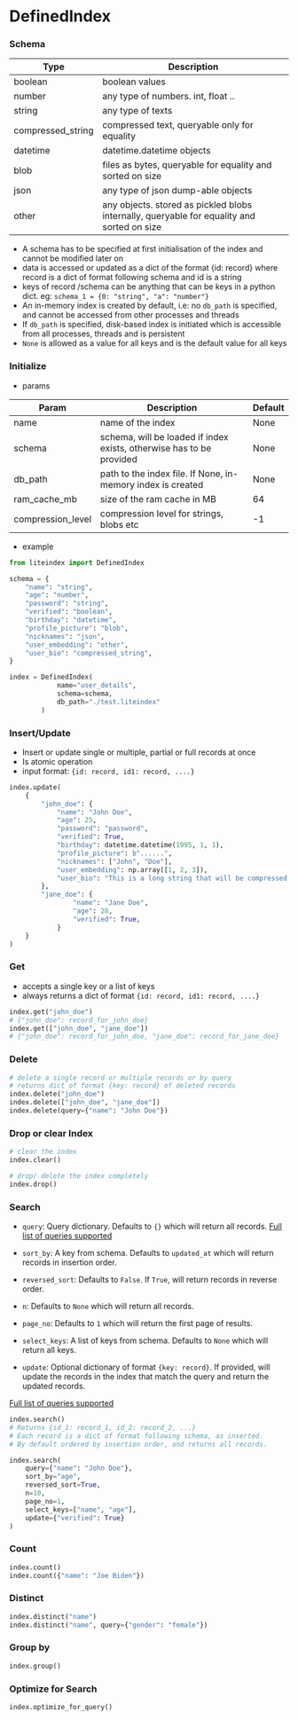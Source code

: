 # DefinedIndex

### Schema

| Type      | Description   |
| ----------- | ----------- |
| boolean    | boolean values       |
| number   | any type of numbers. int, float ..        |
| string   | any type of texts        |
| compressed_string   | compressed text, queryable only for equality        |
| datetime   | datetime.datetime objects        |
| blob   | files as bytes, queryable for equality and sorted on size |
| json   | any type of json dump-able objects        |
| other   | any objects. stored as pickled blobs internally, queryable for equality and sorted on size|


- A schema has to be specified at first initialisation of the index and cannot be modified later on
- data is accessed or updated as a dict of the format {id: record} where record is a dict of format following schema and id is a string
- keys of record /schema can be anything that can be keys in a python dict. eg: `schema_1 = {0: "string", "a": "number"}`
- An in-memory index is created by default, i.e: no `db_path` is specified, and cannot be accessed from other processes and threads
- If `db_path` is specified, disk-based index is initiated which is accessible from all processes, threads and is persistent
- `None` is allowed as a value for all keys and is the default value for all keys

### Initialize
- params

| Param      | Description   | Default   |
| ----------- | ----------- | ----------- |
| name    | name of the index       | None        |
| schema   | schema, will be loaded if index exists, otherwise has to be provided        | None        |
| db_path   | path to the index file. If None, in-memory index is created        | None        |
| ram_cache_mb   | size of the ram cache in MB        | 64        |
| compression_level   | compression level for strings, blobs etc        | -1        |


- example

```python
from liteindex import DefinedIndex

schema = {
    "name": "string",
    "age": "number",
    "password": "string",
    "verified": "boolean",
    "birthday": "datetime",
    "profile_picture": "blob",
    "nicknames": "json",
    "user_embedding": "other",
    "user_bio": "compressed_string",
}

index = DefinedIndex(
            name="user_details",
            schema=schema,
            db_path="./test.liteindex"
        )
```

### Insert/Update
- Insert or update single or multiple, partial or full records at once
- Is atomic operation
- input format: `{id: record, id1: record, ....}`

```python
index.update(
    {
        "john_doe": {
            "name": "John Doe",
            "age": 25,
            "password": "password",
            "verified": True,
            "birthday": datetime.datetime(1995, 1, 1),
            "profile_picture": b"......",
            "nicknames": ["John", "Doe"],
            "user_embedding": np.array([1, 2, 3]),
            "user_bio": "This is a long string that will be compressed and stored"
        },
        "jane_doe": {
                "name": "Jane Doe",
                "age": 28,
                "verified": True,
            }
    }
)
```

### Get
- accepts a single key or a list of keys
- always  returns a dict of format `{id: record, id1: record, ....}`
```python
index.get("john_doe")
# {"john_doe": record_for_john_doe}
index.get(["john_doe", "jane_doe"])
# {"john_doe": record_for_john_doe, "jane_doe": record_for_jane_doe}
```

### Delete
```python
# delete a single record or multiple records or by query
# returns dict of format {key: record} of deleted records
index.delete("john_doe")
index.delete(["john_doe", "jane_doe"])
index.delete(query={"name": "John Doe"})
```

### Drop or clear Index
```python
# clear the index
index.clear()

# drop/ delete the index completely
index.drop()
```

### Search
- `query`: Query dictionary. Defaults to `{}` which will return all records. 
[Full list of queries supported](https://github.com/notAI-tech/LiteIndex/blob/main/Query.md)

- `sort_by`: A key from schema. Defaults to `updated_at` which will return records in insertion order.
- `reversed_sort`: Defaults to `False`. If `True`, will return records in reverse order.
- `n`: Defaults to `None` which will return all records.
- `page_no`: Defaults to `1` which will return the first page of results.
- `select_keys`: A list of keys from schema. Defaults to `None` which will return all keys.
- `update`: Optional dictionary of format `{key: record}`. If provided, will update the records in the index that match the query and return the updated records.

[Full list of queries supported](https://github.com/notAI-tech/LiteIndex/blob/main/Query.md)

```python
index.search()
# Returns {id_1: record_1, id_2: record_2, ...}
# Each record is a dict of format following schema, as inserted.
# By default ordered by insertion order, and returns all records.

index.search(
    query={"name": "John Doe"},
    sort_by="age",
    reversed_sort=True,
    n=10,
    page_no=1,
    select_keys=["name", "age"],
    update={"verified": True}
)
```

### Count
``` python
index.count()
index.count({"name": "Joe Biden"})
```


### Distinct
```python
index.distinct("name")
index.distinct("name", query={"gender": "female"})
```

### Group by
``` python
index.group()
```

### Optimize for Search
```python
index.optimize_for_query()
```

